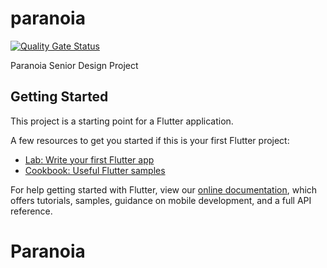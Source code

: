 # paranoia

[![Quality Gate Status](https://sonarcloud.io/api/project_badges/measure?project=SD-Paranoia_Paranoia&metric=alert_status)](https://sonarcloud.io/dashboard?id=SD-Paranoia_Paranoia)

Paranoia Senior Design Project

## Getting Started

This project is a starting point for a Flutter application.

A few resources to get you started if this is your first Flutter project:

- [Lab: Write your first Flutter app](https://flutter.dev/docs/get-started/codelab)
- [Cookbook: Useful Flutter samples](https://flutter.dev/docs/cookbook)

For help getting started with Flutter, view our
[online documentation](https://flutter.dev/docs), which offers tutorials,
samples, guidance on mobile development, and a full API reference.
# Paranoia
